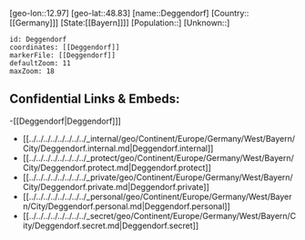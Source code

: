 ﻿---
location: [48.83,12.97]
mapzoom: [7,12] 
mapmarker: city 
type: City
tags:
- geo/City


SpocWebEntityId: 29734
isDeleted: false
confidential: public

---
[geo-lon::12.97]
[geo-lat::48.83]
[name::Deggendorf]
[Country::[[Germany]]]
[State:[[Bayern]]]]
[Population::]
[Unknown::]


```leaflet
id: Deggendorf
coordinates: [[Deggendorf]]
markerFile: [[Deggendorf]]
defaultZoom: 11 
maxZoom: 18
```


## Confidential Links & Embeds: 
-[[Deggendorf|Deggendorf]]] 
- [[../../../../../../../../_internal/geo/Continent/Europe/Germany/West/Bayern/City/Deggendorf.internal.md|Deggendorf.internal]] 
- [[../../../../../../../../_protect/geo/Continent/Europe/Germany/West/Bayern/City/Deggendorf.protect.md|Deggendorf.protect]] 
- [[../../../../../../../../_private/geo/Continent/Europe/Germany/West/Bayern/City/Deggendorf.private.md|Deggendorf.private]] 
- [[../../../../../../../../_personal/geo/Continent/Europe/Germany/West/Bayern/City/Deggendorf.personal.md|Deggendorf.personal]] 
- [[../../../../../../../../_secret/geo/Continent/Europe/Germany/West/Bayern/City/Deggendorf.secret.md|Deggendorf.secret]] 

